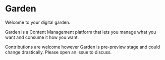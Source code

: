 # Garden

Welcome to your digital garden.

Garden is a Content Management platform that lets you manage what you want and consume it how you want. 

Contributions are welcome however Garden is pre-preview stage and could change drastically. Please open an issue to discuss.
